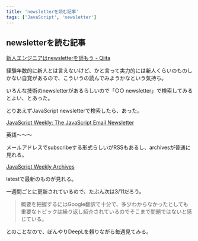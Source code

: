 ```yaml
---
title: 'newsletterを読む記事'
tags: ['JavaScript', 'newsletter']
---
```


## newsletterを読む記事

[新人エンジニアはnewsletterを読もう \- Qiita](https://qiita.com/ninomiyt/items/52f221d6eb4314429a3c)

経験年数的に新人とは言えないけど、かと言って実力的には新人くらいのものしかない自覚があるので、こういうの読んでみようかなという気持ち。

いろんな技術のnewsletterがあるらしいので「○○ newsletter」で検索してみるとよい、とあった。

とりあえずJavaScript newsletterで検索したら、あった。

[JavaScript Weekly: The JavaScript Email Newsletter](https://javascriptweekly.com/)

英語〜〜〜

メールアドレスでsubscribeする形式らしいがRSSもあるし、archivesが普通に見れる。

[JavaScript Weekly Archives](https://javascriptweekly.com/issues)

latestで最新のものが見れる。

一週間ごとに更新されているので、たぶん次は3/11だろう。

> 概要を把握するにはGoogle翻訳で十分で、多少わからなかったとしても重要なトピックは繰り返し紹介されているのでそこまで問題ではないと感じている。

とのことなので、ぼんやりDeepLを頼りながら毎週見てみる。